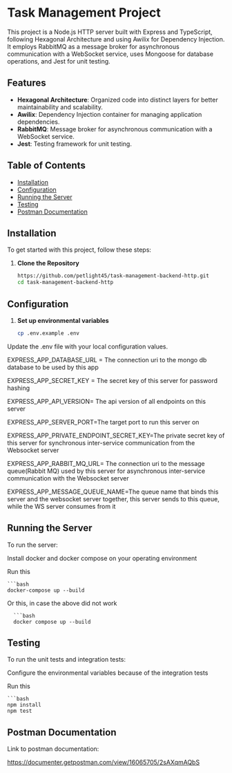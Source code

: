 # Task Management Project

This project is a Node.js HTTP server built with Express and TypeScript, following Hexagonal Architecture and using Awilix for Dependency Injection. It employs RabbitMQ as a message broker for asynchronous communication with a WebSocket service, uses Mongoose for database operations, and Jest for unit testing.

## Features

- **Hexagonal Architecture**: Organized code into distinct layers for better maintainability and scalability.
- **Awilix**: Dependency Injection container for managing application dependencies.
- **RabbitMQ**: Message broker for asynchronous communication with a WebSocket service.
- **Jest**: Testing framework for unit testing.

## Table of Contents

- [Installation](#installation)
- [Configuration](#configuration)
- [Running the Server](#running-the-server)
- [Testing](#testing)
- [Postman Documentation](#postman-documentation)

## Installation

To get started with this project, follow these steps:

1. **Clone the Repository**

   ```bash
   https://github.com/petlight45/task-management-backend-http.git
   cd task-management-backend-http
   
## Configuration
   
1. **Set up environmental variables**

   ```bash
   cp .env.example .env
 Update the .env file with your local configuration values.
 
 EXPRESS_APP_DATABASE_URL = The connection uri to the mongo db database to be used by this app
 
 EXPRESS_APP_SECRET_KEY = The secret key of this server for password hashing
 
 EXPRESS_APP_API_VERSION= The api version of all endpoints on this server
 
 EXPRESS_APP_SERVER_PORT=The target port to run this server on
 
 EXPRESS_APP_PRIVATE_ENDPOINT_SECRET_KEY=The private secret key of this server for synchronous inter-service communication from the Websocket server

 EXPRESS_APP_RABBIT_MQ_URL= The connection uri to the message queue(Rabbit MQ) used by this server for asynchronous inter-service communication with the Websocket server 
 
 EXPRESS_APP_MESSAGE_QUEUE_NAME=The queue name that binds this server and the websocket server together, this server sends to this queue, while the WS server consumes from it
 
 
 ## Running the Server
 
 To run the server:
 
 Install docker and docker compose on your operating environment
 
 Run this
 
    ```bash
    docker-compose up --build
    
Or this, in case the above did not work

      ```bash
      docker compose up --build

## Testing
 
 To run the unit tests and integration tests:
 
 Configure the environmental variables because of the integration tests
 
 Run this
 
    ```bash
    npm install
    npm test
    
    
## Postman Documentation
 
 Link to postman documentation:
 
https://documenter.getpostman.com/view/16065705/2sAXqmAQbS